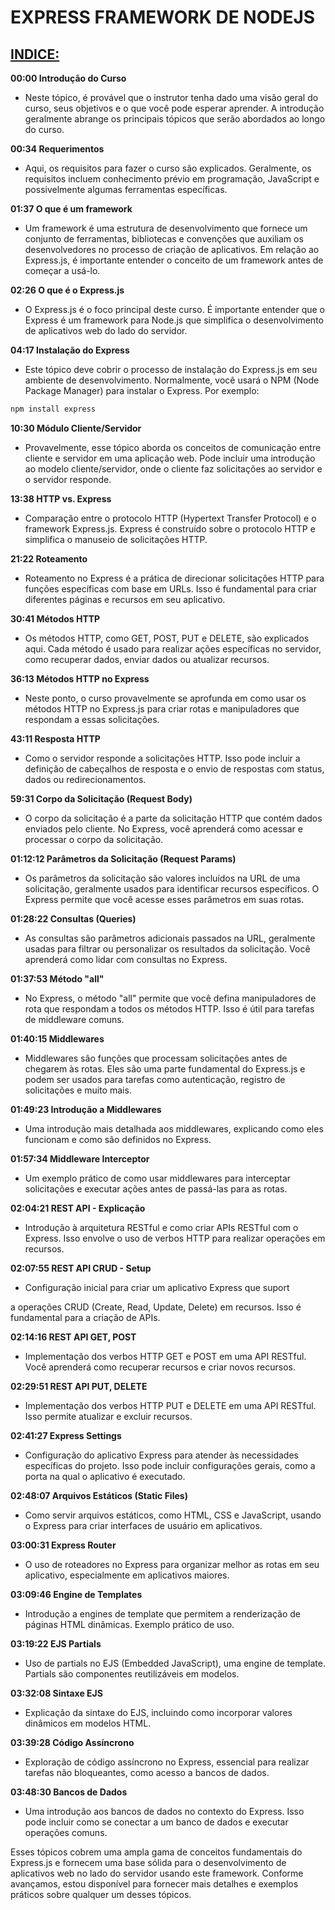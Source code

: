 # EXPRESS FRAMEWORK DE NODEJS
## [INDICE:](https://youtu.be/JmJ1WUoUIK4?si=HDS8DvyVFhGFR57b)

**00:00 Introdução do Curso**
   - Neste tópico, é provável que o instrutor tenha dado uma visão geral do curso, seus objetivos e o que você pode esperar aprender. A introdução geralmente abrange os principais tópicos que serão abordados ao longo do curso.

**00:34 Requerimentos**
   - Aqui, os requisitos para fazer o curso são explicados. Geralmente, os requisitos incluem conhecimento prévio em programação, JavaScript e possivelmente algumas ferramentas específicas.

**01:37 O que é um framework**
   - Um framework é uma estrutura de desenvolvimento que fornece um conjunto de ferramentas, bibliotecas e convenções que auxiliam os desenvolvedores no processo de criação de aplicativos. Em relação ao Express.js, é importante entender o conceito de um framework antes de começar a usá-lo.

**02:26 O que é o Express.js**
   - O Express.js é o foco principal deste curso. É importante entender que o Express é um framework para Node.js que simplifica o desenvolvimento de aplicativos web do lado do servidor.

**04:17 Instalação do Express**
   - Este tópico deve cobrir o processo de instalação do Express.js em seu ambiente de desenvolvimento. Normalmente, você usará o NPM (Node Package Manager) para instalar o Express. Por exemplo:

   ```bash
   npm install express
   ```

**10:30 Módulo Cliente/Servidor**
   - Provavelmente, esse tópico aborda os conceitos de comunicação entre cliente e servidor em uma aplicação web. Pode incluir uma introdução ao modelo cliente/servidor, onde o cliente faz solicitações ao servidor e o servidor responde.

**13:38 HTTP vs. Express**
   - Comparação entre o protocolo HTTP (Hypertext Transfer Protocol) e o framework Express.js. Express é construído sobre o protocolo HTTP e simplifica o manuseio de solicitações HTTP.

**21:22 Roteamento**
   - Roteamento no Express é a prática de direcionar solicitações HTTP para funções específicas com base em URLs. Isso é fundamental para criar diferentes páginas e recursos em seu aplicativo.

**30:41 Métodos HTTP**
   - Os métodos HTTP, como GET, POST, PUT e DELETE, são explicados aqui. Cada método é usado para realizar ações específicas no servidor, como recuperar dados, enviar dados ou atualizar recursos.

**36:13 Métodos HTTP no Express**
   - Neste ponto, o curso provavelmente se aprofunda em como usar os métodos HTTP no Express.js para criar rotas e manipuladores que respondam a essas solicitações.

**43:11 Resposta HTTP**
   - Como o servidor responde a solicitações HTTP. Isso pode incluir a definição de cabeçalhos de resposta e o envio de respostas com status, dados ou redirecionamentos.

**59:31 Corpo da Solicitação (Request Body)**
   - O corpo da solicitação é a parte da solicitação HTTP que contém dados enviados pelo cliente. No Express, você aprenderá como acessar e processar o corpo da solicitação.

**01:12:12 Parâmetros da Solicitação (Request Params)**
   - Os parâmetros da solicitação são valores incluídos na URL de uma solicitação, geralmente usados para identificar recursos específicos. O Express permite que você acesse esses parâmetros em suas rotas.

**01:28:22 Consultas (Queries)**
   - As consultas são parâmetros adicionais passados na URL, geralmente usadas para filtrar ou personalizar os resultados da solicitação. Você aprenderá como lidar com consultas no Express.

**01:37:53 Método "all"**
   - No Express, o método "all" permite que você defina manipuladores de rota que respondam a todos os métodos HTTP. Isso é útil para tarefas de middleware comuns.

**01:40:15 Middlewares**
   - Middlewares são funções que processam solicitações antes de chegarem às rotas. Eles são uma parte fundamental do Express.js e podem ser usados para tarefas como autenticação, registro de solicitações e muito mais.

**01:49:23 Introdução a Middlewares**
   - Uma introdução mais detalhada aos middlewares, explicando como eles funcionam e como são definidos no Express.

**01:57:34 Middleware Interceptor**
   - Um exemplo prático de como usar middlewares para interceptar solicitações e executar ações antes de passá-las para as rotas.

**02:04:21 REST API - Explicação**
   - Introdução à arquitetura RESTful e como criar APIs RESTful com o Express. Isso envolve o uso de verbos HTTP para realizar operações em recursos.

**02:07:55 REST API CRUD - Setup**
   - Configuração inicial para criar um aplicativo Express que suport

a operações CRUD (Create, Read, Update, Delete) em recursos. Isso é fundamental para a criação de APIs.

**02:14:16 REST API GET, POST**
   - Implementação dos verbos HTTP GET e POST em uma API RESTful. Você aprenderá como recuperar recursos e criar novos recursos.

**02:29:51 REST API PUT, DELETE**
   - Implementação dos verbos HTTP PUT e DELETE em uma API RESTful. Isso permite atualizar e excluir recursos.

**02:41:27 Express Settings**
   - Configuração do aplicativo Express para atender às necessidades específicas do projeto. Isso pode incluir configurações gerais, como a porta na qual o aplicativo é executado.

**02:48:07 Arquivos Estáticos (Static Files)**
   - Como servir arquivos estáticos, como HTML, CSS e JavaScript, usando o Express para criar interfaces de usuário em aplicativos.

**03:00:31 Express Router**
   - O uso de roteadores no Express para organizar melhor as rotas em seu aplicativo, especialmente em aplicativos maiores.

**03:09:46 Engine de Templates**
   - Introdução a engines de template que permitem a renderização de páginas HTML dinâmicas. Exemplo prático de uso.

**03:19:22 EJS Partials**
   - Uso de partials no EJS (Embedded JavaScript), uma engine de template. Partials são componentes reutilizáveis em modelos.

**03:32:08 Sintaxe EJS**
   - Explicação da sintaxe do EJS, incluindo como incorporar valores dinâmicos em modelos HTML.

**03:39:28 Código Assíncrono**
   - Exploração de código assíncrono no Express, essencial para realizar tarefas não bloqueantes, como acesso a bancos de dados.

**03:48:30 Bancos de Dados**
   - Uma introdução aos bancos de dados no contexto do Express. Isso pode incluir como se conectar a um banco de dados e executar operações comuns.

Esses tópicos cobrem uma ampla gama de conceitos fundamentais do Express.js e fornecem uma base sólida para o desenvolvimento de aplicativos web no lado do servidor usando este framework. Conforme avançamos, estou disponível para fornecer mais detalhes e exemplos práticos sobre qualquer um desses tópicos.